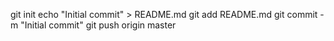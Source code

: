 git init
echo "Initial commit" > README.md
git add README.md
git commit -m "Initial commit"
git push origin master
